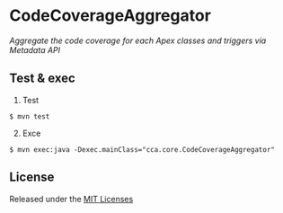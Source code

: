 # CodeCoverageAggregator

_Aggregate the code coverage for each Apex classes and triggers via Metadata API_

## Test & exec

1. Test
```
$ mvn test
```

2. Exce
```
$ mvn exec:java -Dexec.mainClass="cca.core.CodeCoverageAggregator"
```

## License

Released under the [MIT Licenses](http://opensource.org/licenses/MIT)
